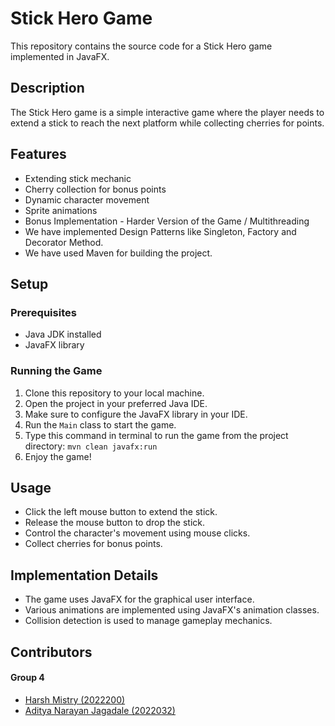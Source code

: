 # Stick Hero Game

This repository contains the source code for a Stick Hero game implemented in JavaFX.

## Description

The Stick Hero game is a simple interactive game where the player needs to extend a stick to reach the next platform while collecting cherries for points.

## Features

- Extending stick mechanic
- Cherry collection for bonus points
- Dynamic character movement
- Sprite animations
- Bonus Implementation - Harder Version of the Game / Multithreading
- We have implemented Design Patterns like Singleton, Factory and Decorator Method.
- We have used Maven for building the project.

## Setup

### Prerequisites

- Java JDK installed
- JavaFX library

### Running the Game

1. Clone this repository to your local machine.
2. Open the project in your preferred Java IDE.
3. Make sure to configure the JavaFX library in your IDE.
4. Run the `Main` class to start the game.
5. Type this command in terminal to run the game from the project directory: ```mvn clean javafx:run```
6. Enjoy the game!

## Usage

- Click the left mouse button to extend the stick.
- Release the mouse button to drop the stick.
- Control the character's movement using mouse clicks.
- Collect cherries for bonus points.

## Implementation Details

- The game uses JavaFX for the graphical user interface.
- Various animations are implemented using JavaFX's animation classes.
- Collision detection is used to manage gameplay mechanics.

## Contributors

#### Group 4
- [Harsh Mistry (2022200)](https://github.com/FakePickle)
- [Aditya Narayan Jagadale (2022032)](https://github.com/jaagss)
